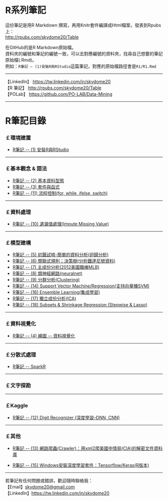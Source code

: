 # R系列筆記

這份筆記是用R Markdown 撰寫，再用Knitr套件編譯成Html檔案，發表到Rpubs上：   
<a href="http://rpubs.com/skydome20/Table" target="_blank">http://rpubs.com/skydome20/Table</a>   

在GitHub的是R Markdown原始檔。   
資料夾的編號和筆記的編號一致，可以去對應編號的資料夾，找尋自己想要的筆記原始檔(.Rmd)。   
例如：`R筆記 – (1)安裝R與RStudio`這篇筆記，對應的原始檔路徑會是`R1/R1.Rmd`   

----------
    
【LinkedIn】 <a href="https://tw.linkedin.com/in/skydome20" target="_blank">https://tw.linkedin.com/in/skydome20</a>    
【R 筆記】 <a href="http://rpubs.com/skydome20/Table" target="_blank">http://rpubs.com/skydome20/Table</a>    
【POLab】 <a href="https://github.com/PO-LAB/Data-Mining" target="_blank">https://github.com/PO-LAB/Data-Mining</a>   

----------

# R筆記目錄
  
### **￡環境建置**   

* <a href="https://skydome20.github.io/R-Notes/R1/R1" target="_blank">R筆記 -- (1) 安裝R與RStudio</a>   
   
------   
   
### **￡基本觀念 & 語法**   
   
* <a href="https://skydome20.github.io/R-Notes/R2/R2" target="_blank">R筆記 -- (2) 基本資料型態</a>     
* <a href="https://skydome20.github.io/R-Notes/R3/R3" target="_blank">R筆記 -- (3) 套件與函式</a>    
* <a href="https://skydome20.github.io/R-Notes/R11/R11" target="_blank">R筆記 -- (11) 流程控制(for, while, ifelse, switch)</a>     
   
------   
   
### **￡資料處理**   
   
* <a href="https://skydome20.github.io/R-Notes/R10/R10" target="_blank">R筆記 -- (10) 遺漏值處理(Impute  Missing Value)</a>   
   
------   
   
### **￡模型建構**  
   
* <a href="https://skydome20.github.io/R-Notes/R5/R5" target="_blank">R筆記 -- (5) 初聲試啼-簡單的資料分析(迴歸分析)</a>   
* <a href="https://skydome20.github.io/R-Notes/R6/R6" target="_blank">R筆記 -- (6) 關聯式規則；決策樹(分析鐵達尼號資料)</a>   
* <a href="https://skydome20.github.io/R-Notes/R7/R7" target="_blank">R筆記 -- (7) 主成份分析(2012美國職棒MLB)</a>   
* <a href="https://skydome20.github.io/R-Notes/R8/R8" target="_blank">R筆記 -- (8) 類神經網路(neuralnet)</a>   
* <a href="https://skydome20.github.io/R-Notes/R9/R9" target="_blank">R筆記 -- (9) 分群分析(Clustering)</a>   
* <a href="https://skydome20.github.io/R-Notes/R14/R14" target="_blank">R筆記 -- (14) Support Vector Machine/Regression(支持向量機SVM)</a>  
* <a href="https://skydome20.github.io/R-Notes/R16/R16" target="_blank">R筆記 -- (16) Ensemble Learning(集成學習)</a> 
* <a href="https://skydome20.github.io/R-Notes/R17/R17" target="_blank">R筆記 -- (17) 獨立成份分析(ICA)</a> 
* <a href="https://skydome20.github.io/R-Notes/R18/R18" target="_blank">R筆記 -- (18) Subsets & Shrinkage Regression (Stepwise & Lasso)</a> 
------   
   
### **￡資料視覺化**  

* <a href="https://skydome20.github.io/R-Notes/R4/R4" target="_blank">R筆記 -- (4) 繪圖 -- 資料視覺化</a>   

------   
   
### **￡分散式處理**  

* <a href="https://skydome20.github.io/R-Notes/SparkR/sparkR" target="_blank"> R筆記 -- SparkR</a>   

------   
   
### **￡文字探勘**  
   
------  

   
### **￡Kaggle**  

* <a href="https://skydome20.github.io/R-Notes/R12/R12" target="_blank">R筆記 -- (12) Digit Recognizer (深度學習–DNN, CNN)</a>   
   
   
------  

   
### **￡其他**  

* <a href="https://skydome20.github.io/R-Notes/R13/R13" target="_blank">R筆記 -- (13) 網路爬蟲(Crawler)：用xml2爬美國中情局(CIA)的解密文件資料庫</a>   
   
* <a href="https://skydome20.github.io/R-Notes/R15/R15" target="_blank">R筆記 -- (15) Windows安裝深度學習套件：Tensorflow/Keras(R版本)</a>   

----------

若筆記有任何問題或錯誤，歡迎隨時聯絡我：   
【Email】skydome20@gmail.com   
【LinkedIn】<a href="https://tw.linkedin.com/in/skydome20" target="_blank">https://tw.linkedin.com/in/skydome20</a> 
